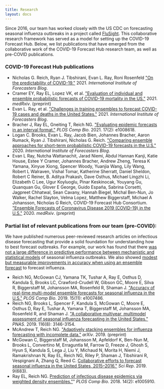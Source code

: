 ```yaml
---
title: Research
layout: docs
---
```


Since 2016, our team has worked closely with the US CDC on forecasting seasonal influenza outbreaks in a project called <a href="https://www.cdc.gov/flu/weekly/flusight/index.html" target="_blank">FluSight</a>. This collaborative research framework has served as a model for setting up the COVID-19 Forecast Hub. Below, we list publications that have emerged from the collaborative work of the COVID-19 Forecast Hub research team, as well as pre-COVID publications.

### COVID-19 Forecast Hub publications
 -  Nicholas G. Reich, Ryan J. Tibshirani, Evan L. Ray, Roni Rosenfeld <a href="https://forecasters.org/blog/2021/09/28/on-the-predictability-of-covid-19/" target="_blank"> "On the predictability of COVID-19."</a> 2021. _International Institute of Forecasters Blog_.
 -  Cramer EY, Ray EL, Lopez VK, et al. <a href="https://www.medrxiv.org/content/10.1101/2021.02.03.21250974v2" target="_blank"> "Evaluation of individual and ensemble probabilistic forecasts of COVID-19 mortality in the US."</a> 2021. _medRxiv_. (preprint)
 - Evan L. Ray, et al. <a href="https://forecasters.org/blog/2021/04/09/challenges-in-training-ensembles-to-forecast-covid-19-cases-and-deaths-in-the-united-states/" target="_blank">"Challenges in training ensembles to forecast COVID-19 cases and deaths in the United States."</a> 2021. _International Institute of Forecasters Blog_.
 -  Bracher J, Ray EL, Gneiting T, Reich NG. <a href="https://journals.plos.org/ploscompbiol/article?id=10.1371/journal.pcbi.1008618" target="_blank">"Evaluating epidemic forecasts in an interval format."</a> _PLOS Comp Bio_. 2021. 17(2): e1008618.
 - Logan C. Brooks, Evan L. Ray, Jacob Bien, Johannes Bracher, Aaron Rumack, Ryan J. Tibshirani, Nicholas G. Reich. <a href="https://forecasters.org/blog/2020/10/28/comparing-ensemble-approaches-for-short-term-probabilistic-covid-19-forecasts-in-the-u-s/" target="_blank">"Comparing ensemble approaches for short-term probabilistic COVID-19 forecasts in the U.S."</a> 2020. _International Institute of Forecasters Blog_.
 -  Evan L Ray, Nutcha Wattanachit, Jarad Niemi, Abdul Hannan Kanji, Katie House, Estee Y Cramer, Johannes Bracher, Andrew Zheng, Teresa K Yamana, Xinyue Xiong, Spencer Woody, Yuanjia Wang, Lily Wang, Robert L Walraven, Vishal Tomar, Katherine Sherratt, Daniel Sheldon, Robert C Reiner, B. Aditya Prakash, Dave Osthus, Michael Lingzhi Li, Elizabeth C Lee, Ugur Koyluoglu, Pinar Keskinocak, Youyang Gu, Quanquan Gu, Glover E George, Guido España, Sabrina Corsetti, Jagpreet Chhatwal, Sean Cavany, Hannah Biegel, Michal Ben-Nun, Jo Walker, Rachel Slayton, Velma Lopez, Matthew Biggerstaff, Michael A Johansson, Nicholas G Reich, COVID-19 Forecast Hub Consortium. <a href="https://www.medrxiv.org/content/10.1101/2020.08.19.20177493v1" target="_blank"> "Ensemble Forecasts of Coronavirus Disease 2019 (COVID-19) in the U.S."</a> 2020. _medRxiv_. (preprint)


### Partial list of relevant publications from our team (pre-COVID):

We have published numerous peer-reviewed research articles on infectious disease forecasting that provide a solid foundation for understanding how to best forecast outbreaks. For example, our work has found that there <a href="https://www.pnas.org/lookup/doi/10.1073/pnas.1812594116" target="_blank">was not a large difference in predictive performance between mechanistic and statistical models</a> of seasonal influenza outbreaks. We also showed <a href="https://journals.plos.org/ploscompbiol/article?id=10.1371/journal.pcbi.1007486" target="_blank">modest but measurable improvements in accuracy when using an ensemble forecast</a> to forecast influenza.

 - Reich NG, McGowan CJ, Yamana TK, Tushar A, Ray E, Osthus D, Kandula S, Brooks LC, Crawford-Crudell W, Gibson GC, Moore E, Silva R, Biggerstaff M, Johansson MA, Rosenfeld R, Shaman J. <a href="https://doi.org/10.1371/journal.pcbi.1007486" target="_blank">"Accuracy of real-time multi-model ensemble forecasts for seasonal influenza in the U.S."</a> _PLOS Comp Bio_. 2019. 15(11): e1007486.
 - Reich NG, Brooks L, Spencer F, Kandula S, McGowan C, Moore E, Osthus D, Ray E, Tushar A, Yamana T, Biggerstaff M, Johansson MA, Rosenfeld R, and Shaman J. <a href="https://doi.org/10.1073/pnas.1812594116" target="_blank">"A collaborative multiyear, multimodel assessment of seasonal influenza forecasting in the United States."</a> _PNAS_. 2019. 116(8): 3146-3154. 
 - McAndrew T, Reich NG. <a href="https://arxiv.org/abs/1908.01675" target="_blank">"Adaptively stacking ensembles for influenza forecasting with incomplete data."</a> _arXiv_. 2019. (preprint) 
 - McGowan C, Biggerstaff M, Johansson M, Apfeldorf K, Ben-Nun M, Brooks L, Convertino M, Erraguntla M, Farrow D, Freeze J, Ghosh S, Hyun S, Kandula S, Lega J, Liu Y, Michaud N, Morita H, Niemi J, Ramakrishnan N, Ray EL, Reich NG, Riley P, Shaman J, Tibshirani R, Vespignani A, Zhang Q, Reed C. <a href="https://doi.org/10.1038/s41598-018-36361-9" target="_blank">Collaborative efforts to forecast seasonal influenza in the United States, 2015–2016."</a> _Sci Rep_. 2019. 9(683).
 - Ray EL, Reich NG. <a href="https://doi.org/10.1371/journal.pcbi.1005910" target="_blank">Prediction of infectious disease epidemics via weighted density ensembles."</a>" _PLOS Comp Bio_. 2018. 14(2): e1005910. 
